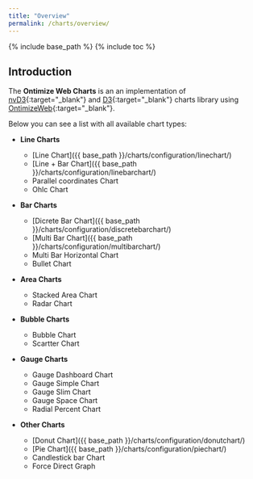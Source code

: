 ```yaml
---
title: "Overview"
permalink: /charts/overview/
---
```

{% include base_path %}
{% include toc %}

## Introduction

The **Ontimize Web Charts** is an an implementation of [nvD3](https://nvd3.org/){:target="_blank"} and [D3](https://d3js.org/){:target="_blank"} charts library using [OntimizeWeb](https://github.com/OntimizeWeb/ontimize-web-ngx){:target="_blank"}.

Below you can see a list with all available chart types:

* **Line Charts**
    * [Line Chart]({{ base_path }}/charts/configuration/linechart/)
    * [Line + Bar Chart]({{ base_path }}/charts/configuration/linebarchart/)
    * Parallel coordinates Chart
    * Ohlc Chart

* **Bar Charts**
    * [Dicrete Bar Chart]({{ base_path }}/charts/configuration/discretebarchart/)
    * [Multi Bar Chart]({{ base_path }}/charts/configuration/multibarchart/)
    * Multi Bar Horizontal Chart
    * Bullet Chart

* **Area Charts**
    * Stacked Area Chart
    * Radar Chart

* **Bubble Charts**
    * Bubble Chart
    * Scartter Chart

* **Gauge Charts**
    * Gauge Dashboard Chart
    * Gauge Simple Chart
    * Gauge Slim Chart
    * Gauge Space Chart
    * Radial Percent Chart

* **Other Charts**
    * [Donut Chart]({{ base_path }}/charts/configuration/donutchart/)
    * [Pie Chart]({{ base_path }}/charts/configuration/piechart/)
    * Candlestick bar Chart
    * Force Direct Graph